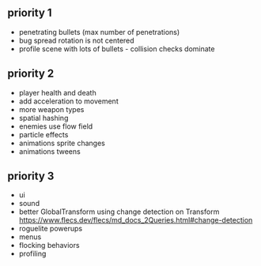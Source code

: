 ## priority 1
- penetrating bullets (max number of penetrations)
- bug spread rotation is not centered
- profile scene with lots of bullets - collision checks dominate

## priority 2
- player health and death
- add acceleration to movement
- more weapon types
- spatial hashing
- enemies use flow field
- particle effects
- animations sprite changes
- animations tweens

## priority 3
- ui
- sound
- better GlobalTransform using change detection on Transform https://www.flecs.dev/flecs/md_docs_2Queries.html#change-detection
- roguelite powerups
- menus
- flocking behaviors
- profiling